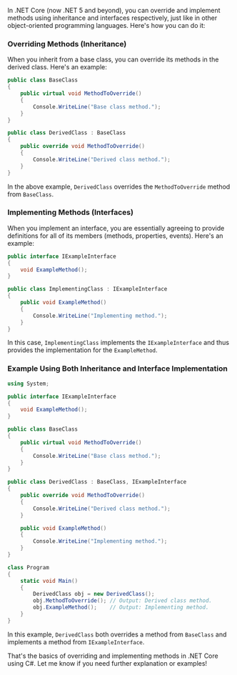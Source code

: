In .NET Core (now .NET 5 and beyond), you can override and implement methods using inheritance and interfaces respectively, just like in other object-oriented programming languages. Here's how you can do it:

### Overriding Methods (Inheritance)
When you inherit from a base class, you can override its methods in the derived class. Here's an example:

```csharp
public class BaseClass
{
    public virtual void MethodToOverride()
    {
        Console.WriteLine("Base class method.");
    }
}

public class DerivedClass : BaseClass
{
    public override void MethodToOverride()
    {
        Console.WriteLine("Derived class method.");
    }
}
```

In the above example, `DerivedClass` overrides the `MethodToOverride` method from `BaseClass`.

### Implementing Methods (Interfaces)
When you implement an interface, you are essentially agreeing to provide definitions for all of its members (methods, properties, events). Here's an example:

```csharp
public interface IExampleInterface
{
    void ExampleMethod();
}

public class ImplementingClass : IExampleInterface
{
    public void ExampleMethod()
    {
        Console.WriteLine("Implementing method.");
    }
}
```

In this case, `ImplementingClass` implements the `IExampleInterface` and thus provides the implementation for the `ExampleMethod`.

### Example Using Both Inheritance and Interface Implementation

```csharp
using System;

public interface IExampleInterface
{
    void ExampleMethod();
}

public class BaseClass
{
    public virtual void MethodToOverride()
    {
        Console.WriteLine("Base class method.");
    }
}

public class DerivedClass : BaseClass, IExampleInterface
{
    public override void MethodToOverride()
    {
        Console.WriteLine("Derived class method.");
    }

    public void ExampleMethod()
    {
        Console.WriteLine("Implementing method.");
    }
}

class Program
{
    static void Main()
    {
        DerivedClass obj = new DerivedClass();
        obj.MethodToOverride(); // Output: Derived class method.
        obj.ExampleMethod();    // Output: Implementing method.
    }
}
```

In this example, `DerivedClass` both overrides a method from `BaseClass` and implements a method from `IExampleInterface`. 

That's the basics of overriding and implementing methods in .NET Core using C#. Let me know if you need further explanation or examples!